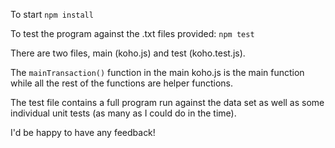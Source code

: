 To start `npm install`

To test the program against the .txt files provided: `npm test`

There are two files, main (koho.js) and test (koho.test.js).

The `mainTransaction()` function in the main koho.js is the main function while all the rest of the functions are helper functions.

The test file contains a full program run against the data set as well as some individual unit tests (as many as I could do in the time).

I'd be happy to have any feedback!
